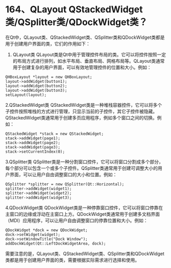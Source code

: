 # 164、QLayout QStackedWidget类/QSplitter类/QDockWidget类？

在Qt中，QLayout类、QStackedWidget类、QSplitter类和QDockWidget类都是用于创建用户界面的类，它们的作用如下：

1. QLayout类 QLayout类是Qt中用于管理控件布局的类。它可以将控件按照一定的布局方式进行排列，如水平布局、垂直布局、网格布局等。QLayout类通常用于创建复杂的用户界面，可以有效地管理控件的位置和大小。例如：

```
QHBoxLayout *layout = new QHBoxLayout;
layout->addWidget(button1);
layout->addWidget(button2);
layout->addWidget(button3);
setLayout(layout);
```

2.QStackedWidget类 QStackedWidget类是一种堆栈容器控件，它可以将多个子控件按照堆栈的方式进行管理，只显示当前的子控件，其它子控件被隐藏。QStackedWidget类通常用于创建多页应用程序，例如多个窗口之间的切换。例如：

```
QStackedWidget *stack = new QStackedWidget;
stack->addWidget(page1);
stack->addWidget(page2);
stack->addWidget(page3);
stack->setCurrentIndex(0);
```

3.QSplitter类 QSplitter类是一种分割窗口控件，它可以将窗口分割成多个部分，每个部分可以包含一个或多个子控件。QSplitter类通常用于创建可调整大小的用户界面，可以让用户自由调整窗口的大小和位置。例如：

```
QSplitter *splitter = new QSplitter(Qt::Horizontal);
splitter->addWidget(widget1);
splitter->addWidget(widget2);
splitter->addWidget(widget3);
```

4.QDockWidget类 QDockWidget类是一种停靠窗口控件，它可以将窗口停靠在主窗口的边缘或浮动在主窗口上方。QDockWidget类通常用于创建多文档界面（MDI）应用程序，可以让用户自由调整窗口的停靠位置和大小。例如：

```
QDockWidget *dock = new QDockWidget;
dock->setWidget(widget);
dock->setWindowTitle("Dock Window");
addDockWidget(Qt::LeftDockWidgetArea, dock);
```

需要注意的是，QLayout类、QStackedWidget类、QSplitter类和QDockWidget类都是用于创建用户界面的类，需要根据实际需求进行选择和使用。